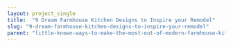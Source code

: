 ```yaml
---
layout: project_single
title:  "9 Dream Farmhouse Kitchen Designs to Inspire your Remodel"
slug: "9-dream-farmhouse-kitchen-designs-to-inspire-your-remodel"
parent: "little-known-ways-to-make-the-most-out-of-modern-farmhouse-kitchen"
---
```

 